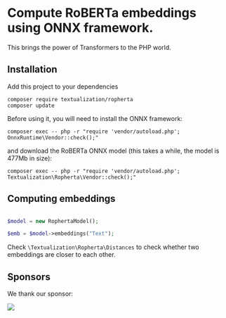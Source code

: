 # Compute RoBERTa embeddings using ONNX framework.

This brings the power of Transformers to the PHP world.

## Installation

Add this project to your dependencies

```
composer require textualization/ropherta
composer update
```

Before using it, you will need to install the ONNX framework:

```
composer exec -- php -r "require 'vendor/autoload.php'; OnnxRuntime\Vendor::check();"
```

and download the RoBERTa ONNX model (this takes a while, the model is 477Mb in size):

```
composer exec -- php -r "require 'vendor/autoload.php'; Textualization\Ropherta\Vendor::check();"
```

## Computing embeddings

```php

$model = new RophertaModel();

$emb = $model->embeddings("Text");
```

Check `\Textualization\Ropherta\Distances` to check whether two embeddings are closer to each other.

## Sponsors

We thank our sponsor:

<a href="https://evoludata.com/"><img src="https://evoludata.com/display208"></a>

